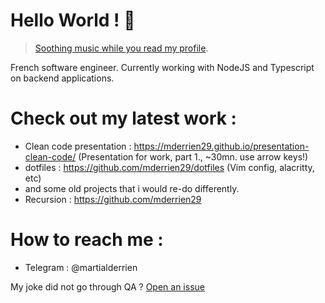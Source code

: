 # Hello World ! 👋

> [Soothing music while you read my profile](https://www.youtube.com/watch?v=dsmsAeHWhO4).

French software engineer. Currently working with NodeJS and Typescript on backend applications. 

# Check out my latest work : 

- Clean code presentation : https://mderrien29.github.io/presentation-clean-code/ (Presentation for work, part 1., ~30mn. use arrow keys!)
- dotfiles : https://github.com/mderrien29/dotfiles (Vim config, alacritty, etc)
- and some old projects that i would re-do differently.
- Recursion : https://github.com/mderrien29

# How to reach me : 

- Telegram : @martialderrien

My joke did not go through QA ? [Open an issue](https://www.youtube.com/watch?v=dQw4w9WgXcQ)
